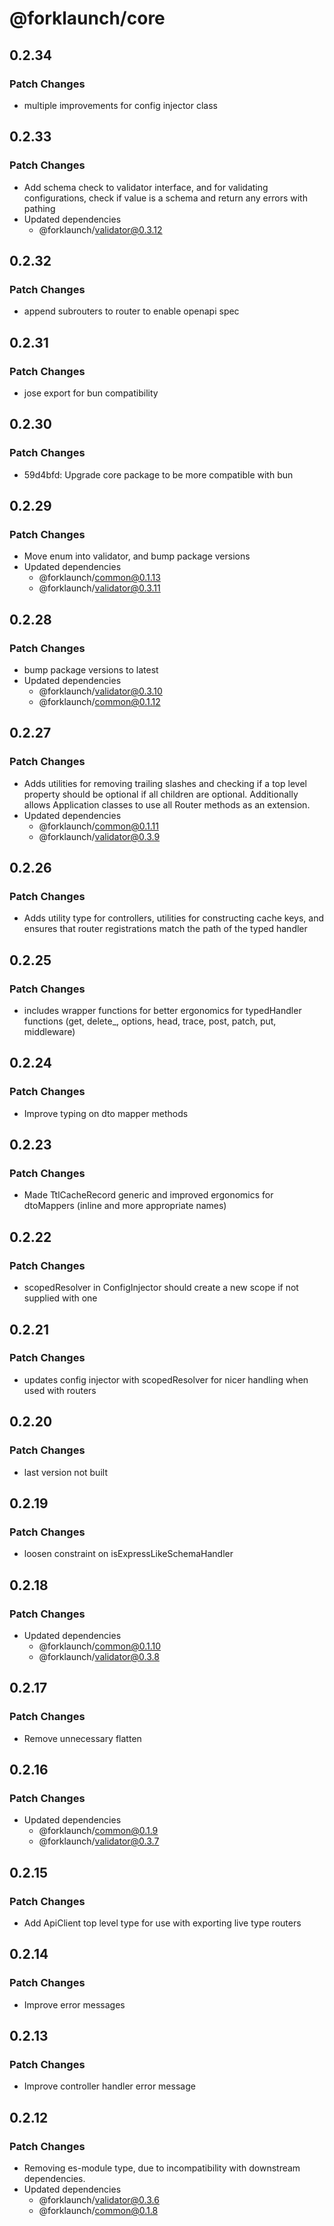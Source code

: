 # @forklaunch/core

## 0.2.34

### Patch Changes

- multiple improvements for config injector class

## 0.2.33

### Patch Changes

- Add schema check to validator interface, and for validating configurations, check if value is a schema and return any errors with pathing
- Updated dependencies
  - @forklaunch/validator@0.3.12

## 0.2.32

### Patch Changes

- append subrouters to router to enable openapi spec

## 0.2.31

### Patch Changes

- jose export for bun compatibility

## 0.2.30

### Patch Changes

- 59d4bfd: Upgrade core package to be more compatible with bun

## 0.2.29

### Patch Changes

- Move enum into validator, and bump package versions
- Updated dependencies
  - @forklaunch/common@0.1.13
  - @forklaunch/validator@0.3.11

## 0.2.28

### Patch Changes

- bump package versions to latest
- Updated dependencies
  - @forklaunch/validator@0.3.10
  - @forklaunch/common@0.1.12

## 0.2.27

### Patch Changes

- Adds utilities for removing trailing slashes and checking if a top level property should be optional if all children are optional. Additionally allows Application classes to use all Router methods as an extension.
- Updated dependencies
  - @forklaunch/common@0.1.11
  - @forklaunch/validator@0.3.9

## 0.2.26

### Patch Changes

- Adds utility type for controllers, utilities for constructing cache keys, and ensures that router registrations match the path of the typed handler

## 0.2.25

### Patch Changes

- includes wrapper functions for better ergonomics for typedHandler functions (get, delete\_, options, head, trace, post, patch, put, middleware)

## 0.2.24

### Patch Changes

- Improve typing on dto mapper methods

## 0.2.23

### Patch Changes

- Made TtlCacheRecord generic and improved ergonomics for dtoMappers (inline and more appropriate names)

## 0.2.22

### Patch Changes

- scopedResolver in ConfigInjector should create a new scope if not supplied with one

## 0.2.21

### Patch Changes

- updates config injector with scopedResolver for nicer handling when used with routers

## 0.2.20

### Patch Changes

- last version not built

## 0.2.19

### Patch Changes

- loosen constraint on isExpressLikeSchemaHandler

## 0.2.18

### Patch Changes

- Updated dependencies
  - @forklaunch/common@0.1.10
  - @forklaunch/validator@0.3.8

## 0.2.17

### Patch Changes

- Remove unnecessary flatten

## 0.2.16

### Patch Changes

- Updated dependencies
  - @forklaunch/common@0.1.9
  - @forklaunch/validator@0.3.7

## 0.2.15

### Patch Changes

- Add ApiClient top level type for use with exporting live type routers

## 0.2.14

### Patch Changes

- Improve error messages

## 0.2.13

### Patch Changes

- Improve controller handler error message

## 0.2.12

### Patch Changes

- Removing es-module type, due to incompatibility with downstream dependencies.
- Updated dependencies
  - @forklaunch/validator@0.3.6
  - @forklaunch/common@0.1.8
